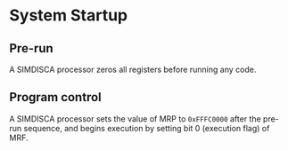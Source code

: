 # System Startup

## Pre-run
A SIMDISCA processor zeros all registers before running any code.

## Program control
A SIMDISCA processor sets the value of MRP to `0xFFFC0000` after the pre-run sequence, and begins execution by setting bit 0 (execution flag) of MRF.